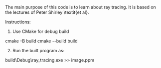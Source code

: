 The main purpose of this code is to learn about ray tracing. It is based on the lectures of Peter Shirley \textit{et al}.

Instructions:

1. Use CMake for debug build

cmake -B build
cmake --build build

2. Run the built program as:

build\Debug\ray_tracing.exe >> image.ppm


